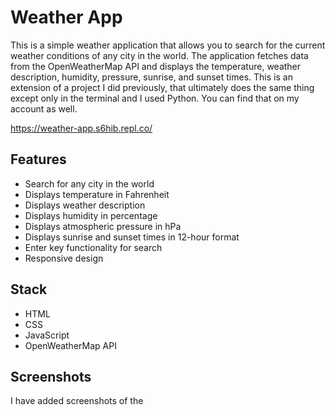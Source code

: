 # Weather App

This is a simple weather application that allows you to search for the current weather conditions of any city in the world. The application fetches data from the OpenWeatherMap API and displays the temperature, weather description, humidity, pressure, sunrise, and sunset times. This is an extension of a project I did previously, that ultimately does the same thing except only in the terminal and I used Python. You can find that on my account as well.

https://weather-app.s6hib.repl.co/

## Features

- Search for any city in the world
- Displays temperature in Fahrenheit
- Displays weather description
- Displays humidity in percentage
- Displays atmospheric pressure in hPa
- Displays sunrise and sunset times in 12-hour format
- Enter key functionality for search
- Responsive design

## Stack

- HTML
- CSS
- JavaScript
- OpenWeatherMap API

## Screenshots

I have added screenshots of the 


